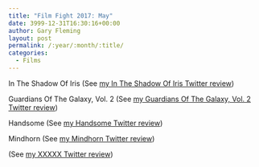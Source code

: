 ```yaml
---
title: "Film Fight 2017: May"
date: 3999-12-31T16:30:16+00:00
author: Gary Fleming
layout: post
permalink: /:year/:month/:title/
categories:
  - Films
---
```


In The Shadow Of Iris (See [my In The Shadow Of Iris Twitter review](https://twitter.com/garyfleming/status/859516985838882817))

Guardians Of The Galaxy, Vol. 2 (See [my Guardians Of The Galaxy, Vol. 2 Twitter review](https://twitter.com/garyfleming/status/861562477150130176))

Handsome (See [my Handsome Twitter review](https://twitter.com/garyfleming/status/861563128949215232))

Mindhorn (See [my Mindhorn Twitter review](https://twitter.com/garyfleming/status/863334047736528900))


(See [my XXXXX Twitter review]())
